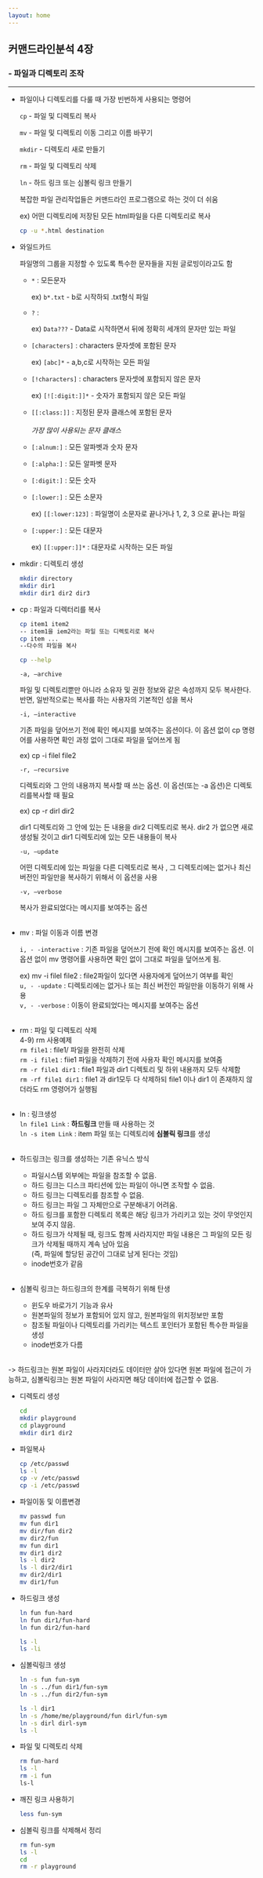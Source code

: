 ```yaml
---
layout: home
---
```


## 커맨드라인분석 4장<br/>
### - 파일과 디렉토리 조작
<hr/>

- 파일이나 디렉토리를 다룰 때 가장 빈번하게 사용되는 명령어

    `cp` - 파일 및 디렉토리 복사

    `mv` - 파일 및 디렉토리 이동 그리고 이름 바꾸기

    `mkdir` - 디렉토리 새로 만들기

    `rm` - 파일 및 디렉토리 삭제

    `ln` - 하드 링크 또는 심볼릭 링크 만들기

    복잡한 파일 관리작업들은 커맨드라인 프로그램으로 하는 것이 더 쉬움

    ex) 어떤 디렉토리에 저장된 모든 html파일을 다른 디렉토리로 복사

    ```bash
    cp -u *.html destination
    ```

- 와일드카드
    
    파일명의 그룹을 지정할 수 있도록 특수한 문자들을 지원 글로빙이라고도 함 
    
    - `*` : 모든문자
        
        ex) `b*.txt` - b로 시작하되 .txt형식 파일
        
    - `?` :
        
        ex) `Data???` - Data로 시작하면서 뒤에 정확히 세개의 문자만 있는 파일
        
    - `[characters]` : characters 문자셋에 포함된 문자
        
        ex) `[abc]*` - a,b,c로 시작하는 모든 파일
        
    - `[!characters]` : characters 문자셋에 포함되지 않은 문자
        
        ex) `[![:digit:]]*` - 숫자가 포함되지 않은 모든 파일
        
    - `[[:class:]]` : 지정된 문자 클래스에 포함된 문자<br/><br/>
    *가장 많이 사용되는 문자 클래스*
    - `[:alnum:]` : 모든 알파벳과 숫자 문자
    - `[:alpha:]` : 모든 알파벳 문자
    - `[:digit:]` : 모든 숫자
    - `[:lower:]` : 모든 소문자
        
        ex) `[[:lower:123]` : 파일명이 소문자로 끝나거나 1, 2, 3 으로 끝나는 파일
        
    - `[:upper:]` : 모든 대문자
        
        ex) `[[:upper:]]*` : 대문자로 시작하는 모든 파일
        
- mkdir : 디렉토리 생성
    
    ```bash
    mkdir directory
    mkdir dir1
    mkdir dir1 dir2 dir3
    ```
    
- cp : 파일과 디렉터리를 복사
    
    ```bash
    cp item1 item2 
    -- item1을 iem2라는 파일 또는 디렉토리로 복사
    cp item ... 
    --다수의 파일을 복사
    
    cp --help
    ```
    
    `-a, —archive` 
    
    파일 및 디렉토리뿐만 아니라 소유자 및 권한 정보와 같은 속성까지 모두 복사한다. 반면, 일반적으로는 복사를 하는 사용자의 기본적인 성을 복사
    
    `-i, —interactive`
    
    기존 파일을 덮어쓰기 전에 확인 메시지를 보여주는 옵션이다. 이 옵션 없이 cp 명령어를 사용하면 확인 과정 없이 그대로 파일을 덮어쓰게 됨
    
    ex) cp -i filel file2 
    
    `-r, —recursive`
    
    디렉토리와 그 안의 내용까지 복사할 때 쓰는 옵션. 이 옵션(또는 -a 옵션)은 디렉토리를복사할 때 필요
    
    ex) cp -r dirl dir2
    
    dir1 디렉토리와 그 안에 있는 든 내용을 dir2 디렉토리로 복사. dir2 가 없으면 새로 생성될 것이고 dir1 디렉토리에 있는 모든 내용들이 복사
    
    `-u, —update`
    
    어떤 디렉토리에 있는 파일을 다른 디렉토리로 복사 , 그 디렉토리에는 없거나 최신 버전인 파일만을 복사하기 위해서 이 옵션을 사용
    
    `-v, —verbose`
    
    복사가 완료되었다는 메시지를 보여주는 옵션<br/><br/>
    
- mv : 파일 이동과 이름 변경
    
    `i, - -interactive` : 기존 파일을 덮어쓰기 전에 확인 메시지를 보여주는 옵션. 이 옵션 없이 mv 명령어률 사용하면 확인 없이 그대로 파일을 덮어쓰게 됨.
    
    ex) mv -i filel file2 : file2파일이 있다면 사용자에게 덮어쓰기 여부를 확인   
    `u, - -update` : 디렉토리에는 없거나 또는 최신 버전인 파일만을 이동하기 위해 사용   
    `v, - -verbose` : 이동이 완료되었다는 메시지를 보여주는 옵션<br/><br/>
    
- rm : 파일 및 디렉토리 삭제    
    4-9) rm 사용예제   
    `rm file1` : file1/ 파일을 완전히 삭제   
    `rm -i file1` : fiie1 파일을 삭제하기 전에 사용자 확인 메시지를 보여줌   
    `rm -r file1 dir1` : file1 파일과 dir1 디렉토리 및 하위 내용까지 모두 삭제함   
    `rm -rf file1 dir1` :  file1 과 dir1모두 다 삭제하되 file1 이나 dir1 이 존재하지 않더라도 rm 영령어가 실행됨<br/><br/>
- ln : 링크생성   
    `ln file1 Link` : **하드링크** 만들 때 사용하는 것   
    `ln -s item Link` : item 파일 또는 디렉토리에 **심볼릭 링크**를 생성<br/><br/>
    
- 하드링크는 링크를 생성하는 기존 유닉스 방식
    
    - 파일시스템 외부에는 파일을 참조할 수 없음. 
    - 하드 링크는 디스크 파티션에 있는 파일이 아니면 조작할 수 없음.
    - 하드 링크는 디렉토리를 참조할 수 없음.
    - 하드 링크는 파일 그 자체만으로 구분해내기 어려움.
    - 하드 링크를 포함한 디렉토리 목록은 해당 링크가 가리키고 있는 것이 무엇인지 보여 주지 않음.
    - 하드 링크가 삭제될 때, 링크도 함께 사라지지만 파일 내용은 그 파일의 모든 링크가 삭제될 때까지 계속 남아 있음   
    (즉, 파일에 할당된 공간이 그대로 남게 된다는 것임)
    - inode번호가 같음
    <br/><br/>
- 심볼릭 링크는 하드링크의 한계를 극복하기 위해 탄생
    - 윈도우 바로가기 기능과 유사
    - 원본파일의 정보가 포함되어 있지 않고, 원본파일의 위치정보만 포함
    - 참조될 파일이나 디렉토리를 가리키는 텍스트 포인터가 포함된 특수한 파일을 생성   
    - inode번호가 다름
    <br/><br/>
    
-> 하드링크는 원본 파일이 사라지더라도 데이터만 살아 있다면 원본 파일에 접근이 가능하고, 심볼릭링크는 원본 파일이 사라지면 해당 데이터에 접근할 수 없음.
- 디렉토리 생성
    ```bash
    cd 
    mkdir playground
    cd playground
    mkdir dir1 dir2
    ```
    
- 파일복사
    ```bash
    cp /etc/passwd
    ls -l
    cp -v /etc/passwd
    cp -i /etc/passwd
    ```

- 파일이동 및 이름변경
    ```bash
    mv passwd fun
    mv fun dir1
    mv dir/fun dir2
    mv dir2/fun
    mv fun dir1
    mv dir1 dir2
    ls -l dir2
    ls -l dir2/dir1
    mv dir2/dir1
    mv dir1/fun
    ```

- 하드링크 생성
    ```bash
    ln fun fun-hard
    ln fun dir1/fun-hard
    ln fun dir2/fun-hard

    ls -l
    ls -li
    ```

- 심볼릭링크 생성
    ```bash
    ln -s fun fun-sym
    ln -s ../fun dir1/fun-sym
    ln -s ../fun dir2/fun-sym
    
    ls -l dir1
    ln -s /home/me/playground/fun dirl/fun-sym
    ln -s dirl dirl-sym
    ls -l
    ```
- 파일 및 디렉토리 삭제
    ```bash
    rm fun-hard
    ls -l
    rm -i fun
    ls-l
    ```
- 깨진 링크 사용하기
    ```bash
    less fun-sym
    ```
- 심볼릭 링크를 삭제해서 정리
    ```bash
    rm fun-sym
    ls -l
    cd
    rm -r playground
    ```